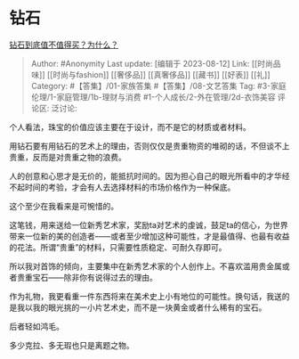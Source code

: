 # 钻石
[钻石到底值不值得买？为什么？](https://www.zhihu.com/question/305370604/answer/704506801)

> Author: #Anonymity
> Last update: [编辑于 2023-08-12]
> Link: [[时尚品味]] [[时尚与fashion]] [[奢侈品]] [[真奢侈品]] [[藏书]] [[好表]] [[礼]]
> Category: #【答集】/01-家族答集 #【答集】/08-文艺答集
> Tag:  #3-家庭伦理/1-家庭管理/1b-理财与消费 #1-个人成长/2-外在管理/2d-衣饰美容 
> 评论区:
> 泛讨论:

个人看法，珠宝的价值应该主要在于设计，而不是它的材质或者材料。

用钻石要有用钻石的艺术上的理由，否则仅仅是贵重物资的堆砌的话，不但谈不上贵重，反而是对贵重之物的浪费。

人的创意和心思才是无价的，能抵抗时间的。因为担心自己的眼光所看中的才华经不起时间的考验，才会有人去选择材料的市场价格作为一种保底。

这个至少在我看来是可惋惜的。

这笔钱，用来送给一位新秀艺术家，奖励ta对艺术的虔诚，鼓足ta的信心，为世界带来一位新的美的创造者——或者至少增加这种可能性，才是最值得、也最有收益的花法。所谓“贵重”的材料，只需要性质稳定、可耐久存即可。

所以我对首饰的倾向，主要集中在新秀艺术家的个人创作上。不喜欢滥用贵金属或者贵重宝石——除非你有说得过去的理由。

作为礼物，我更看重一件东西将来在美术史上小有地位的可能性。换句话，我送的是我以我的眼光挑的一小片艺术史，而不是一块黄金或者什么稀有的宝石。

后者轻如鸿毛。

多少克拉、多无瑕也只是离题之物。
